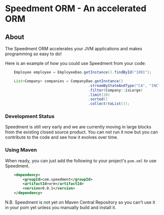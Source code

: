 Speedment ORM - An accelerated ORM
==================================

About
-----
The Speedment ORM accelerates your JVM applications and makes programming so easy to do!

Here is an example of how you could use Speedment from your code:
```java
	Employee employee = EmployeeDao.getInstance().findById("1001");

	List<Company> companies = CompanyDao.getInstance()
                                      .streamByStateAndType("CA", "INC")
                                      .filter(Company::isLarge)
                                      .limit(20)
                                      .sorted()
                                      .collect(toList());
```


### Development Status
Speedment is still very early and we are currently moving in large blocks from the existing closed source product. You can not run it now but you can contribute to the code and see how it evolves over time.

### Using Maven

When ready, you can just add the following to your project's `pom.xml` to use Speedment.

```xml
	<dependency>
		<groupId>com.speedment</groupId>
		<artifactId>orm</artifactId>
		<version>0.0.1</version>
	</dependency>
```

N.B. Speedment is not yet on Maven Central Repository so you can't use it in your pom yet unless you manually build and install it.
